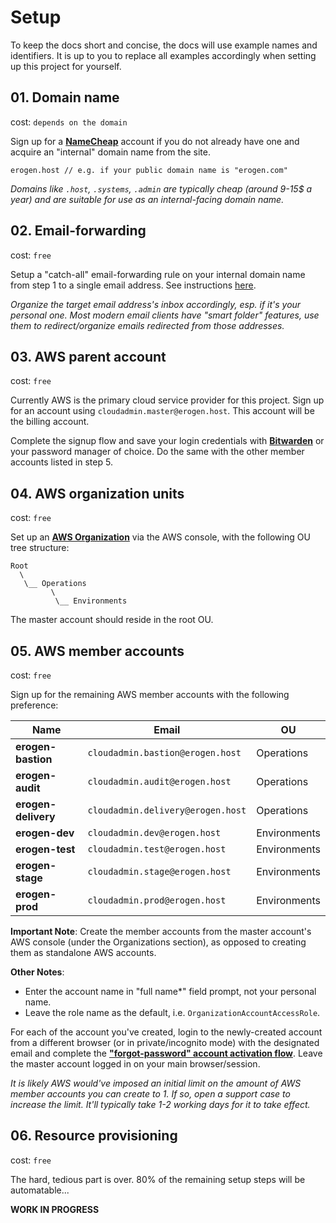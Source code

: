 # Setup

To keep the docs short and concise, the docs will use example names and identifiers. It is up to you to replace all examples accordingly when setting up this project for yourself.

## 01. Domain name

cost: `depends on the domain`

Sign up for a [**NameCheap**](https://www.namecheap.com/) account if you do not already have one and acquire an "internal" domain name from the site.

```
erogen.host // e.g. if your public domain name is "erogen.com"
```

_Domains like `.host`, `.systems`, `.admin` are typically cheap (around 9-15\$ a year) and are suitable for use as an internal-facing domain name._

## 02. Email-forwarding

cost: `free`

Setup a "catch-all" email-forwarding rule on your internal domain name from step 1 to a single email address. See instructions [here](https://www.namecheap.com/support/knowledgebase/article.aspx/308/2214/how-to-set-up-free-email-forwarding).

_Organize the target email address's inbox accordingly, esp. if it's your personal one. Most modern email clients have "smart folder" features, use them to redirect/organize emails redirected from those addresses._

## 03. AWS parent account

cost: `free`

Currently AWS is the primary cloud service provider for this project. Sign up for an account using `cloudadmin.master@erogen.host`. This account will be the billing account.

Complete the signup flow and save your login credentials with [**Bitwarden**](https://bitwarden.com/) or your password manager of choice. Do the same with the other member accounts listed in step 5.

## 04. AWS organization units

cost: `free`

Set up an [**AWS Organization**](https://docs.aws.amazon.com/organizations/latest/userguide/orgs_introduction.html) via the AWS console, with the following OU tree structure:

```
Root
  \
   \__ Operations
         \
          \__ Environments
```

The master account should reside in the root OU.

## 05. AWS member accounts

cost: `free`

Sign up for the remaining AWS member accounts with the following preference:

| Name                | Email                             | OU           |
| ------------------- | --------------------------------- | ------------ |
| **erogen-bastion**  | `cloudadmin.bastion@erogen.host`  | Operations   |
| **erogen-audit**    | `cloudadmin.audit@erogen.host`    | Operations   |
| **erogen-delivery** | `cloudadmin.delivery@erogen.host` | Operations   |
| **erogen-dev**      | `cloudadmin.dev@erogen.host`      | Environments |
| **erogen-test**     | `cloudadmin.test@erogen.host`     | Environments |
| **erogen-stage**    | `cloudadmin.stage@erogen.host`    | Environments |
| **erogen-prod**     | `cloudadmin.prod@erogen.host`     | Environments |


**Important Note**: Create the member accounts from the master account's AWS console (under the Organizations section), as opposed to creating them as standalone AWS accounts.

**Other Notes**:
* Enter the account name in "full name*" field prompt, not your personal name.
* Leave the role name as the default, i.e. `OrganizationAccountAccessRole`.

For each of the account you've created, login to the newly-created account from a different browser (or in private/incognito mode) with the designated email and complete the [**"forgot-password" account activation flow**](https://docs.aws.amazon.com/organizations/latest/userguide/orgs_manage_accounts_access.html#orgs_manage_accounts_access-as-root). Leave the master account logged in on your main browser/session.

*It is likely AWS would've imposed an initial limit on the amount of AWS member accounts you can create to 1. If so, open a support case to increase the limit. It'll typically take 1-2 working days for it to take effect.*

## 06. Resource provisioning

cost: `free`

The hard, tedious part is over. 80% of the remaining setup steps will be automatable...

**WORK IN PROGRESS**
